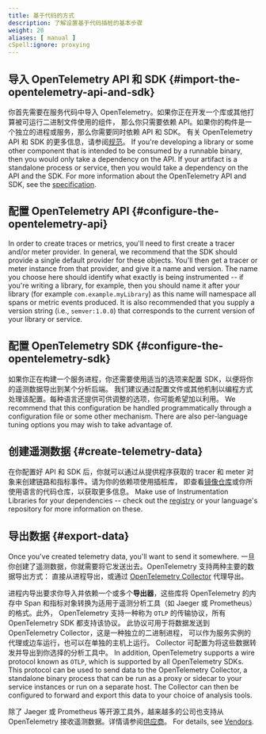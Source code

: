 ```yaml
---
title: 基于代码的方式
description: 了解设置基于代码插桩的基本步骤
weight: 20
aliases: [ manual ]
cSpell:ignore: proxying
---
```


## 导入 OpenTelemetry API 和 SDK {#import-the-opentelemetry-api-and-sdk}

你首先需要在服务代码中导入 OpenTelemetry。如果你正在开发一个库或其他打算被可运行二进制文件使用的组件，
那么你只需要依赖 API。如果你的构件是一个独立的进程或服务，那么你需要同时依赖 API 和 SDK。
有关 OpenTelemetry API 和 SDK 的更多信息，请参阅[规范](/docs/specs/otel/)。 If you're
developing a library or some other component that is intended to be consumed by
a runnable binary, then you would only take a dependency on the API. If your
artifact is a standalone process or service, then you would take a dependency on
the API and the SDK. For more information about the OpenTelemetry API and SDK,
see the [specification](/docs/specs/otel/).

## 配置 OpenTelemetry API {#configure-the-opentelemetry-api}

In order to create traces or metrics, you'll need to first create a tracer
and/or meter provider. In general, we recommend that the SDK should provide a
single default provider for these objects. You'll then get a tracer or meter
instance from that provider, and give it a name and version. The name you choose
here should identify what exactly is being instrumented -- if you're writing a
library, for example, then you should name it after your library (for example
`com.example.myLibrary`) as this name will namespace all spans or metric events
produced. It is also recommended that you supply a version string (i.e.,
`semver:1.0.0`) that corresponds to the current version of your library or
service.

## 配置 OpenTelemetry SDK {#configure-the-opentelemetry-sdk}

如果你正在构建一个服务进程，你还需要使用适当的选项来配置 SDK，以便将你的遥测数据导出到某个分析后端。
我们建议通过配置文件或其他机制以编程方式处理该配置。每种语言还提供可供调整的选项，你可能希望加以利用。
We recommend that this configuration be handled programmatically through a
configuration file or some other mechanism. There are also per-language tuning
options you may wish to take advantage of.

## 创建遥测数据 {#create-telemetry-data}

在你配置好 API 和 SDK 后，你就可以通过从提供程序获取的 tracer 和 meter
对象来创建链路和指标事件。请为你的依赖项使用插桩库，
即查看[镜像仓库](/ecosystem/registry/)或你所使用语言的代码仓库，以获取更多信息。 Make use of Instrumentation Libraries for your dependencies -- check
out the [registry](/ecosystem/registry/) or your language's repository for more
information on these.

## 导出数据 {#export-data}

Once you've created telemetry data, you'll want to send it somewhere.
一旦你创建了遥测数据，你就需要将它发送出去。OpenTelemetry 支持两种主要的数据导出方式：
直接从进程导出，或通过 [OpenTelemetry Collector](/docs/collector) 代理导出。

进程内导出要求你导入并依赖一个或多个**导出器**，这些库将 OpenTelemetry 的内存中
Span 和指标对象转换为适用于遥测分析工具（如 Jaeger 或 Prometheus）的格式。此外，
OpenTelemetry 支持一种称为 `OTLP` 的传输协议，所有 OpenTelemetry SDK 都支持该协议。
此协议可用于将数据发送到 OpenTelemetry Collector，这是一种独立的二进制进程，
可以作为服务实例的代理或边车运行，也可以在单独的主机上运行。
Collector 可配置为将这些数据转发并导出到你选择的分析工具中。 In addition, OpenTelemetry supports a wire protocol known as `OTLP`,
which is supported by all OpenTelemetry SDKs. This protocol can be used to send
data to the OpenTelemetry Collector, a standalone binary process that can be run
as a proxy or sidecar to your service instances or run on a separate host. The
Collector can then be configured to forward and export this data to your choice
of analysis tools.

除了 Jaeger 或 Prometheus 等开源工具外，越来越多的公司也支持从 OpenTelemetry
接收遥测数据。详情请参阅[供应商](/ecosystem/vendors/)。 For details, see
[Vendors](/ecosystem/vendors/).

